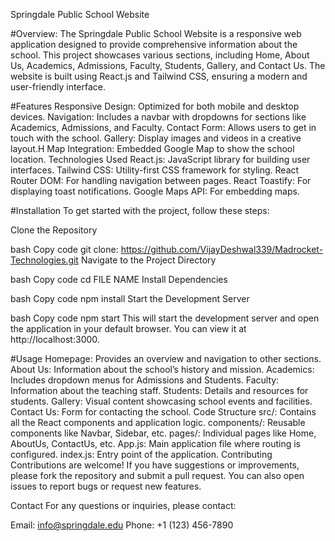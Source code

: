 Springdale Public School Website

#Overview: The Springdale Public School Website is a responsive web application designed to provide comprehensive information  about the school. This project showcases various sections, including Home, About Us, Academics, Admissions, Faculty, Students, Gallery, and Contact Us. The website is built using React.js and Tailwind CSS, ensuring a modern and user-friendly interface.

#Features
Responsive Design: Optimized for both mobile and desktop devices.
Navigation: Includes a navbar with dropdowns for sections like Academics, Admissions, and Faculty.
Contact Form: Allows users to get in touch with the school.
Gallery: Display images and videos in a creative layout.H
Map Integration: Embedded Google Map to show the school location.
Technologies Used
React.js: JavaScript library for building user interfaces.
Tailwind CSS: Utility-first CSS framework for styling.
React Router DOM: For handling navigation between pages.
React Toastify: For displaying toast notifications.
Google Maps API: For embedding maps.

#Installation
To get started with the project, follow these steps:

Clone the Repository

bash
Copy code
git clone: https://github.com/VijayDeshwal339/Madrocket-Technologies.git 
Navigate to the Project Directory

bash
Copy code
cd FILE NAME
Install Dependencies

bash
Copy code
npm install
Start the Development Server

bash
Copy code
npm start
This will start the development server and open the application in your default browser. You can view it at http://localhost:3000.

#Usage
Homepage: Provides an overview and navigation to other sections.
About Us: Information about the school’s history and mission.
Academics: Includes dropdown menus for Admissions and Students.
Faculty: Information about the teaching staff.
Students: Details and resources for students.
Gallery: Visual content showcasing school events and facilities.
Contact Us: Form for contacting the school.
Code Structure
src/: Contains all the React components and application logic.
components/: Reusable components like Navbar, Sidebar, etc.
pages/: Individual pages like Home, AboutUs, ContactUs, etc.
App.js: Main application file where routing is configured.
index.js: Entry point of the application.
Contributing
Contributions are welcome! If you have suggestions or improvements, please fork the repository and submit a pull request. You can also open issues to report bugs or request new features.


Contact
For any questions or inquiries, please contact:

Email: info@springdale.edu
Phone: +1 (123) 456-7890
